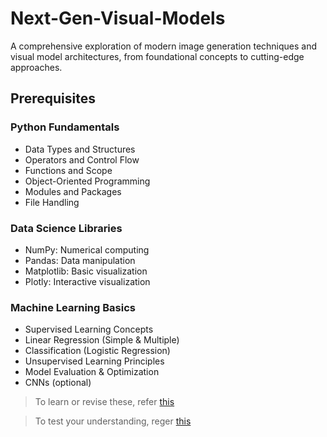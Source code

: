 # Next-Gen-Visual-Models

A comprehensive exploration of modern image generation techniques and visual model architectures, from foundational concepts to cutting-edge approaches.

## Prerequisites

### Python Fundamentals
- Data Types and Structures
- Operators and Control Flow
- Functions and Scope
- Object-Oriented Programming
- Modules and Packages
- File Handling

### Data Science Libraries
- NumPy: Numerical computing
- Pandas: Data manipulation
- Matplotlib: Basic visualization
- Plotly: Interactive visualization

### Machine Learning Basics
- Supervised Learning Concepts
- Linear Regression (Simple & Multiple)
- Classification (Logistic Regression)
- Unsupervised Learning Principles
- Model Evaluation & Optimization
- CNNs (optional)

> To learn or revise these, refer [this](https://github.com/shoryasethia/Next-Gen-Visual-Models/tree/main/Week0/Content)

> To test your understanding, reger [this](https://github.com/shoryasethia/Next-Gen-Visual-Models/tree/main/Week0/Assignment)
